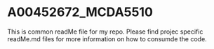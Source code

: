 # A00452672_MCDA5510

This is common readMe file for my repo. Please find projec specific readMe.md files for more information on how to consumde the code.
